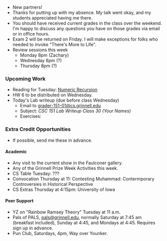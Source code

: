 * New partners!
* Thanks for putting up with my absence.  My talk went okay, and my students
  appreciated having me there.
* You should have received current grades in the class over the weekend.
  I'm happy to discuss any questions you have on those grades via email
  or in office hours.
* Exam 2 will be returned on Friday.  I will make exceptions for folks
  who needed to invoke "There's More to Life".
* Review sessions this week
    * Monday 8pm (Zachary)
    * Wednesday 8pm (?)
    * Thursday 8pm (?)

### Upcoming Work

* Reading for Tuesday:
  [Numeric Recursion](../readings/numeric-recursion-reading.html) 
* HW 6 to be distributed on Wednesday.
* Today's Lab writeup (due before class Wednesday)
    * Email to <grader-151-01@cs.grinnell.edu> 
    * Subject: _CSC 151 Lab Writeup Class 30 (Your Names)_
    * Exercises: 

### Extra Credit Opportunities

* If possible, send me these in advance.

#### Academic

* Any visit to the current show in the Faulconer gallery.
* Any of the Grinnell Prize Week Activities this week.
* CS Table Tuesday: ???
* Convocation Thursday at 11: Contesting Muhammad: Contermporary Controversies
  in Historical Perspective
* CS Extras Thursday at 4:15pm: University of Iowa

#### Peer Support

* YZ on "Rainbow Ramsey Theory" Tuesday at 11 a.m.
* Pals of PALS, pals@grinnell.edu, normally Saturday at 7:45 am (breakfast
  included), Sunday at 4:45, and Mondays at 4:45.  Requires sign up in 
  advance.  
* Pun Club, Saturdays, 4pm, Way over Younker.
